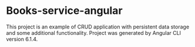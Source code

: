 # Books-service-angular

This project is an example of CRUD application with persistent data storage and some additional 
functionality. Project was generated by Angular CLI version 6.1.4. 
